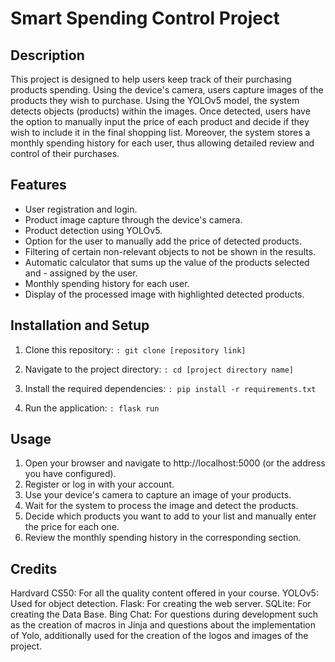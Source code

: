 # Smart Spending Control Project
## Description
This project is designed to help users keep track of their purchasing products spending. Using the device's camera, users capture images of the products they wish to purchase. Using the YOLOv5 model, the system detects objects (products) within the images. Once detected, users have the option to manually input the price of each product and decide if they wish to include it in the final shopping list. Moreover, the system stores a monthly spending history for each user, thus allowing detailed review and control of their purchases.

## Features
- User registration and login.
- Product image capture through the device's camera.
- Product detection using YOLOv5.
- Option for the user to manually add the price of detected products.
- Filtering of certain non-relevant objects to not be shown in the results.
- Automatic calculator that sums up the value of the products selected and - assigned by the user.
- Monthly spending history for each user.
- Display of the processed image with highlighted detected products.

## Installation and Setup
1. Clone this repository:
```: git clone [repository link]```

2. Navigate to the project directory:
```: cd [project directory name]```

3. Install the required dependencies:
```: pip install -r requirements.txt```

4. Run the application:
```: flask run```

## Usage
1. Open your browser and navigate to http://localhost:5000 (or the address you have configured).
2. Register or log in with your account.
3. Use your device's camera to capture an image of your products.
4. Wait for the system to process the image and detect the products.
5. Decide which products you want to add to your list and manually enter the price for each one.
6. Review the monthly spending history in the corresponding section.

## Credits
Hardvard CS50: For all the quality content offered in your course.
YOLOv5: Used for object detection.
Flask: For creating the web server.
SQLite: For creating the Data Base.
Bing Chat: For questions during development such as the creation of macros in Jinja and questions about the implementation of Yolo, additionally used for the creation of the logos and images of the project.